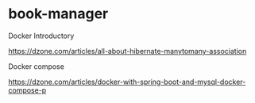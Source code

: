 # book-manager
Docker Introductory

https://dzone.com/articles/all-about-hibernate-manytomany-association

Docker compose

https://dzone.com/articles/docker-with-spring-boot-and-mysql-docker-compose-p
